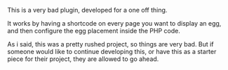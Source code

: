 This is a very bad plugin, developed for a one off thing.

It works by having a shortcode on every page you want to display an egg, and then configure the egg placement inside the PHP code.

As i said, this was a pretty rushed project, so things are very bad. But if someone would like to continue developing this, or have this as a starter piece for their project, they are allowed to go ahead.
